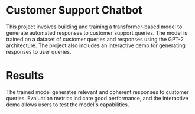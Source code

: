# Customer Support Chatbot

This project involves building and training a transformer-based model to generate automated responses to customer support queries.
The model is trained on a dataset of customer queries and responses using the GPT-2 architecture.
The project also includes an interactive demo for generating responses to user queries.

# Results
The trained model generates relevant and coherent responses to customer queries. Evaluation metrics indicate good performance, 
and the interactive demo allows users to test the model's capabilities.
